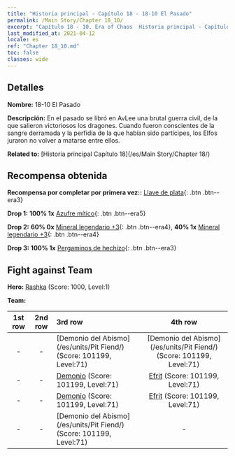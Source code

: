 ```yaml
---
title: "Historia principal - Capítulo 18 - 18-10 El Pasado"
permalink: /Main Story/Chapter 18_10/
excerpt: "Capítulo 18 - 10. Era of Chaos  Historia principal - Capítulo 18_10. 18-10 El Pasado"
last_modified_at: 2021-04-12
locale: es
ref: "Chapter 18_10.md"
toc: false
classes: wide
---
```


## Detalles

 **Nombre:** 18-10 El Pasado

 **Descripción:** En el pasado se libró en AvLee una brutal guerra civil, de la que salieron victoriosos los dragones. Cuando fueron conscientes de la sangre derramada y la perfidia de la que habían sido partícipes, los Elfos juraron no volver a matarse entre ellos.

 **Related to:** [Historia principal Capítulo 18](/es/Main Story/Chapter 18/)

## Recompensa obtenida

 **Recompensa por completar por primera vez::** [Llave de plata](/es/Items/con_693/){: .btn .btn--era3}

 **Drop 1:** **100% 1x** [Azufre mítico](/es/Items/mat_64/){: .btn .btn--era5}

 **Drop 2:** **60% 0x** [Mineral legendario +3](/es/Items/mat_54/){: .btn .btn--era4}, **40% 1x** [Mineral legendario +3](/es/Items/mat_54/){: .btn .btn--era4}

 **Drop 3:** **100% 1x** [Pergaminos de hechizo](/es/Items/con_694/){: .btn .btn--era3}


## Fight against Team
 **Hero:** [Rashka](/es/heroes/Rashka/) (Score: 1000, Level:1)

 **Team:**


  | 1st row | 2nd row | 3rd row | 4th row |
  |:----:|:----:|:----|:----:|
  | - | - | [Demonio del Abismo](/es/units/Pit Fiend/) (Score: 101199, Level:71)  | [Demonio del Abismo](/es/units/Pit Fiend/) (Score: 101199, Level:71)  |
  | - | - | [Demonio](/es/units/Demon/) (Score: 101199, Level:71)  | [Efrit](/es/units/Efreeti/) (Score: 101199, Level:71)  |
  | - | - | [Demonio](/es/units/Demon/) (Score: 101199, Level:71)  | [Efrit](/es/units/Efreeti/) (Score: 101199, Level:71)  |
  | - | - | [Demonio del Abismo](/es/units/Pit Fiend/) (Score: 101199, Level:71)  | - |


